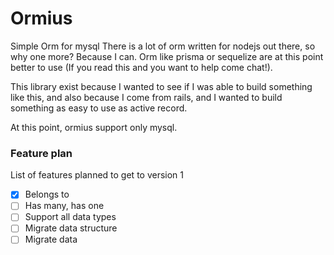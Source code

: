 # Ormius
Simple Orm for mysql
There is a lot of orm written for nodejs out there, so why one more? Because I can.
Orm like prisma or sequelize are at this point better to use (If you read this and you want to help come chat!).

This library exist because I wanted to see if I was able to build something like this, and also because I come from rails, and I wanted to build something as easy to use as active record.

At this point, ormius support only mysql.

### Feature plan
List of features planned to get to version 1

- [X] Belongs to
- [ ] Has many, has one
- [ ] Support all data types
- [ ] Migrate data structure
- [ ] Migrate data
